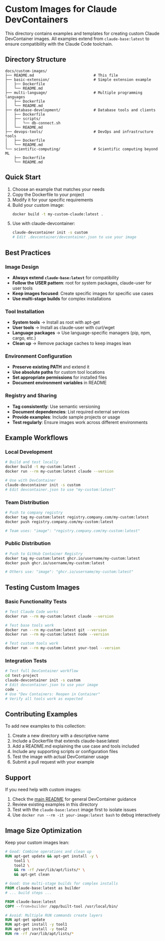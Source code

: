 # Custom Images for Claude DevContainers

This directory contains examples and templates for creating custom Claude DevContainer images. All examples extend from `claude-base:latest` to ensure compatibility with the Claude Code toolchain.

## Directory Structure

```
docs/custom-images/
├── README.md                           # This file
├── basic-extension/                    # Simple extension example
│   ├── Dockerfile
│   └── README.md
├── multi-language/                     # Multiple programming languages
│   ├── Dockerfile
│   └── README.md
├── database-development/               # Database tools and clients
│   ├── Dockerfile
│   ├── scripts/
│   │   └── db-connect.sh
│   └── README.md
├── devops-tools/                       # DevOps and infrastructure tools
│   ├── Dockerfile
│   └── README.md
└── scientific-computing/               # Scientific computing beyond ML
    ├── Dockerfile
    └── README.md
```

## Quick Start

1. Choose an example that matches your needs
2. Copy the Dockerfile to your project
3. Modify it for your specific requirements
4. Build your custom image:
   ```bash
   docker build -t my-custom-claude:latest .
   ```
5. Use with claude-devcontainer:
   ```bash
   claude-devcontainer init -s custom
   # Edit .devcontainer/devcontainer.json to use your image
   ```

## Best Practices

### Image Design
- **Always extend `claude-base:latest`** for compatibility
- **Follow the USER pattern**: root for system packages, claude-user for user tools
- **Keep images focused**: Create specific images for specific use cases
- **Use multi-stage builds** for complex installations

### Tool Installation
- **System tools** → Install as root with apt-get
- **User tools** → Install as claude-user with curl/wget
- **Language packages** → Use language-specific managers (pip, npm, cargo, etc.)
- **Clean up** → Remove package caches to keep images lean

### Environment Configuration
- **Preserve existing PATH** and extend it
- **Use absolute paths** for custom tool locations
- **Set appropriate permissions** for installed files
- **Document environment variables** in README

### Registry and Sharing
- **Tag consistently**: Use semantic versioning
- **Document dependencies**: List required external services
- **Provide examples**: Include sample projects or usage
- **Test regularly**: Ensure images work across different environments

## Example Workflows

### Local Development
```bash
# Build and test locally
docker build -t my-custom:latest .
docker run --rm my-custom:latest claude --version

# Use with DevContainer
claude-devcontainer init -s custom
# Edit devcontainer.json to use "my-custom:latest"
```

### Team Distribution
```bash
# Push to company registry
docker tag my-custom:latest registry.company.com/my-custom:latest
docker push registry.company.com/my-custom:latest

# Team uses: "image": "registry.company.com/my-custom:latest"
```

### Public Distribution
```bash
# Push to GitHub Container Registry
docker tag my-custom:latest ghcr.io/username/my-custom:latest
docker push ghcr.io/username/my-custom:latest

# Others use: "image": "ghcr.io/username/my-custom:latest"
```

## Testing Custom Images

### Basic Functionality Tests
```bash
# Test Claude Code works
docker run --rm my-custom:latest claude --version

# Test base tools work
docker run --rm my-custom:latest git --version
docker run --rm my-custom:latest node --version

# Test custom tools work
docker run --rm my-custom:latest your-tool --version
```

### Integration Tests
```bash
# Test full DevContainer workflow
cd test-project
claude-devcontainer init -s custom
# Edit devcontainer.json to use your image
code .
# Use "Dev Containers: Reopen in Container"
# Verify all tools work as expected
```

## Contributing Examples

To add new examples to this collection:

1. Create a new directory with a descriptive name
2. Include a Dockerfile that extends claude-base:latest
3. Add a README.md explaining the use case and tools included
4. Include any supporting scripts or configuration files
5. Test the image with actual DevContainer usage
6. Submit a pull request with your example

## Support

If you need help with custom images:

1. Check the [main README](../../tools/claude-devcontainer/README.md) for general DevContainer guidance
2. Review existing examples in this directory
3. Test with the `claude-base:latest` image first to isolate issues
4. Use `docker run --rm -it your-image:latest bash` to debug interactively

## Image Size Optimization

Keep your custom images lean:

```dockerfile
# Good: Combine operations and clean up
RUN apt-get update && apt-get install -y \
    tool1 \
    tool2 \
    && rm -rf /var/lib/apt/lists/* \
    && apt-get clean

# Good: Use multi-stage builds for complex installs
FROM claude-base:latest as builder
# ... build steps ...

FROM claude-base:latest
COPY --from=builder /app/built-tool /usr/local/bin/
```

```dockerfile
# Avoid: Multiple RUN commands create layers
RUN apt-get update
RUN apt-get install -y tool1
RUN apt-get install -y tool2
RUN rm -rf /var/lib/apt/lists/*
```